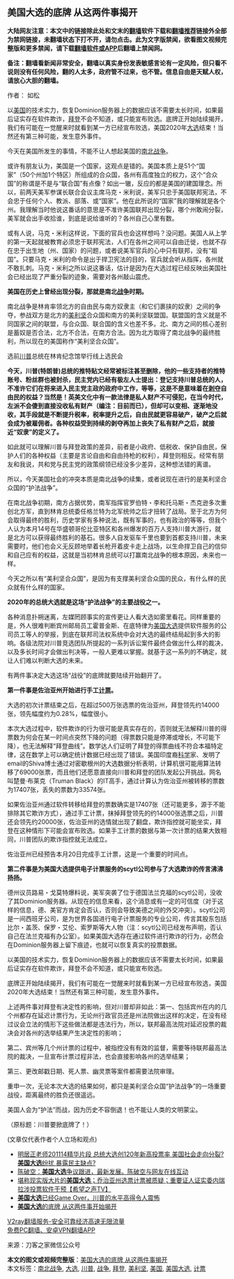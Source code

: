  <h2>美国大选的底牌 从这两件事揭开</h2> <p class="notice"><b>大陆网友注意：本文中的链接除此处和文末的<a href="https://github.com/bannedbook/fanqiang" >翻墙</a>软件下载和<a href="https://github.com/killgcd/justmysocks/blob/master/README.md">翻墙推荐</a>链接外全部为禁网链接，未翻墙状态下打不开，请勿点击。此为文字版禁闻，欲看图文视频完整版和更多禁闻，请下载<a href="https://github.com/bannedbook/fanqiang">翻墙软件或APP</a>后翻墙上禁闻网。</p><p>备注：翻墙看新闻非常安全，翻墙以真实身份发表敏感言论有一定风险，但只看不说则没有任何风险，翻的人太多，政府管不过来，也不管。信息自由是天赋人权，请放心大胆的翻墙。</b></p>  <div class="entry"> <p>作者： 如松</p> <p id="summary">以<a href="https://www.bannedbook.org/bnews/tag/%e7%be%8e%e5%9b%bd/" class="st_tag internal_tag" rel="tag" title="标签 美国 下的日志">美国</a>的技术实力，恢复Dominion服务器上的数据应该不需要太长时间，如果最后证实存在软件欺诈，<a href="https://www.bannedbook.org/bnews/tag/%e6%8b%9c%e7%99%bb/" class="st_tag internal_tag" rel="tag" title="标签 拜登 下的日志">拜登</a>不会不知道，或只能宣布败选。底牌正开始陆续揭开，我们有可能在一觉醒来时就看到某一方已经宣布败选，美国2020年<a href="https://www.bannedbook.org/bnews/tag/%e5%a4%a7%e9%80%89/" class="st_tag internal_tag" rel="tag" title="标签 大选 下的日志">大选</a>结束！当然还有第三种可能，发生意外事件。</p> <p id="conimg"></p> <p>今天在美国所发生的事情，不能不让人想起美国的<a href="https://www.bannedbook.org/bnews/tag/%e5%8d%97%e5%8c%97%e6%88%98%e4%ba%89/" class="st_tag internal_tag" rel="tag" title="标签 南北战争 下的日志">南北战争</a>。</p> <p>或许有朋友认为，美国是一个国家，这观点是错的。美国本质上是51个“国家”（50个州加1个特区）所组成的合众国，各州有高度独立的权力，这个“合众国”的称谓是不是与“联合国”有点像？如出一辙，反应的都是美国的建国理念。所以，前两天美军参谋长联合会议主席马克・米利说，美军只忠于美国联邦宪法，不会忠于任何个人、教派、部落、或“国家”。他在此所说的“国家”我的理解就是各个州。我理解当时他说这番话的意思是不准许美国联邦出现分裂，哪个州敢闹分裂，美军就会出手收拾谁，到底是说给谁听的？各州自己心里有数。</p> <p>或有人说，马克・米利这样说，下面的官兵也会这样想吗？没问题。美国人从上学的第一天起就被教育必须忠于联邦宪法，人们在各州之间可以自由迁徙，也就不存在忠于出生地（州、国家）的问题，或者说美军官兵的心中只有联邦，没有“祖国”。只要马克・米利的命令是出于捍卫宪法的目的，官兵就会听从指挥，各州就不敢扎刺。马克・米利之所以说这番话，估计是因为在大选过程已经反映出美国社会已经出现了严重分裂的迹象，需要对各州敲山震虎。</p> <p><strong>美国在历史上曾经出现分裂，那就是南北<a href="https://www.bannedbook.org/bnews/tag/%E6%88%98%E4%BA%89/" class="st_tag internal_tag" rel="tag" title="标签 战争 下的日志">战争</a>时期。</strong></p> <p>南北战争是林肯率领北方的自由民与南方奴隶主（和它们裹挟的奴隶）之间的争夺，参战双方是北方的<a href="https://www.bannedbook.org/bnews/tag/%E7%BE%8E%E5%88%A9%E5%9D%9A/" class="st_tag internal_tag" rel="tag" title="标签 美利坚 下的日志">美利坚</a>合众国和南方的美利坚联盟国。联盟国的含义就是不同国家之间的联盟，与合众国、联合国的含义也差不多。北、南方之间的核心差别是蓄奴是否合法，北方不合法，在南方合法。因为北方取得了南北战争的最终胜利，所以现在的美国称作“美利坚合众国”。</p>  <p></p> <p>选前<a href="https://www.bannedbook.org/bnews/tag/%e5%b7%9d%e6%99%ae/" class="st_tag internal_tag" rel="tag" title="标签 川普 下的日志">川普</a>总统在林肯纪念馆举行线上选民会</p> <p><strong>今天，川普(特朗普)总统的推特贴文经常被标注甚至删除，他的一些支持者的推特账号、粉丝群也被封杀，民主党内已经有极左人士提出：登记支持川普总统的人，不准许它们在将来进入民主党主政的政府中工作，等等，这是不是意味着在<span class='wp_keywordlink'><a href="https://www.bannedbook.org/forum2/topic21.html" title="《剥夺》 黄建民 著" target="_blank">剥夺</a></span>自由民的权益？当然是！英美文化中有一款法律是私人财产不可侵犯，在当今时代，左派不会傻到直接没收私有财产（编注：目前而已），但却可以变相、逐渐地没收，其手段就是不断提升税率，税率提升之后，自由民就更容易破产，破产之后就会成为被雇佣者。各种权益受到持续的剥夺再加上丧失了私有财产之后，就接近“奴隶”的定义了。</strong></p> <p>如此就可以理解川普与拜登政策的差异，前者是小政府、低税收、保护自由民，保护人们的各种权益（主要是言论自由和自由持枪的权利），拜登则相反。经常有朋友和我说，共和党与民主党的政策纲领已经没多少差异，这种想法错的离谱。</p> <p>所以，今天美国社会的冲突本质是南北战争的续集，或者说现在进行的是美利坚合众国的“护法战争”。</p> <p>在南北战争初期，南方占据优势，南军指挥官罗伯特・李和托马斯・杰克逊多次重创北方军，直到林肯总统委任格兰特为北军统帅之后才扭转了战局。至于北方为何会取得最终的胜利，历史学家有多种说法，既有军事的，也有政治的等等，但我个人认为本月14号在华盛顿哥伦比亚特区和各州爆发的百万人支持川普大游行，就是北方可以获得最终胜利的基石。很多人自发驱车千里也要到首都支持川普，未来需要时，他们也会义无反顾地举着长枪开着皮卡走上战场，以生命捍卫自己的信仰和自己应有的权益，这就是当初林肯总统可以打赢南北战争的根本原因，未来也一样。</p> <p>今天之所以有“美利坚合众国”，是因为有支撑美利坚合众国的民众，有什么样的民众就有什么样的国家。</p> <p><strong>2020年的总统大选就是这场“护法战争”的主要战役之一。</strong></p>  <p>各种消息扑朔迷离，左媒罔顾事实的宣传更让人看大选如雾里看花。同样重要的是，外人很难判断宾州邮局员工霍普金斯、在底特律为<a href="https://www.bannedbook.org/bnews/tag/%e7%be%8e%e5%9b%bd%e5%a4%a7%e9%80%89/" class="st_tag internal_tag" rel="tag" title="标签 美国大选 下的日志">美国大选</a>提供软件服务的公司员工等人的举报，到底在联邦司法权系统中会对大选的最终结局起到多大的影响。各级法院对川普竞选团队所提起的一系列诉讼案件最终会做出什么样的裁决，以及多长时间才会做出判决等，一般人更难以掌握。就基于这一系列的不确定，就让人们难以判断大选的未来。</p> <p>有两件事决定大选这场“战役”的底牌就要陆续开始翻开了。</p> <p><strong>第一件事是佐治亚州开始进行手工<a href="https://www.bannedbook.org/bnews/tag/%E8%AE%A1%E7%A5%A8/" class="st_tag internal_tag" rel="tag" title="标签 计票 下的日志">计票</a>。</strong></p> <p>大选的初次计票结束之后，在超过500万张选票的佐治亚州，拜登领先约14000张，领先幅度约为0.28%，幅度很小。</p> <p>本次大选过程中，软件欺诈的行为很可能是真实存在的，否则就无法解释川普的得票数为何会在某一时间点突然下降的问题（得票数只能是停滞或增长，不可能下降），也无法解释“拜登曲线”。数学达人们证明了拜登的得票曲线不符合本福特定律，这在数学上可以确定统计数据已经出现了错误。美国印度裔<span class='wp_keywordlink'><a href="https://www.bannedbook.org/forum11/topic309.html" title="禁片：“科学”的棍子" target="_blank">科学</a></span>家、发明了email的Shiva博士通过对密歇根州的大选数据分析表明，计算机很可能用算法转移了69000张票，而且他们还愿意直接向川普和拜登的团队发起公开挑战。网名叫楚曼‧布莱克（Truman Black）的IT高手，通过计算认为佐治亚州被转移的票数为17407张，丢失的票数为33574张。</p> <p>如果佐治亚州通过软件转移给拜登的票数确实是17407张（还可能更多，源于不能排除其它欺诈方式），通过手工计票，抹掉拜登领先的约14000张选票之后，川普还会领先约20000张，佐治亚州的选情就出现了翻盘，欺诈指控就可能坐实，拜登在这种情形下可能会宣布败选。如果手工计票的数据与第一次计票的结果大致相同，川普团队的欺诈指控就无法成立。</p> <p>佐治亚州已经预告本月20日完成手工计票，这是一个重要的时间点。</p> <p><strong>第二件事是为美国大选提供电子计票服务的scytl公司参与了大选欺诈的传言沸沸扬扬。</strong></p>  <p>德州议员路易・戈莫特爆料说，美军突袭了位于德国法兰克福的scytl公司，没收了其Dominion服务器。从现在的信息来看，这个消息或有一定的可信度（对于这样的信息，德、美官方肯定会否认，否则会导致美德之间的外交冲突）。scytl公司是一间西班牙公司，是为世界各国进行电子计票服务的专业公司，传言其股东包括比尔・盖茨、保罗・艾伦、索罗斯等大人物（注：scytl公司已经发布声明，否认自己在法兰克福有办公室）。如果美国大选存在通过软件进行欺诈的行为，必然会在Dominion服务器上留下痕迹，也就可以恢复真实的投票数据。</p> <p>以美国的技术实力，恢复Dominion服务器上的数据应该不需要太长时间，如果最后证实存在软件欺诈，拜登不会不知道，或只能宣布败选。</p> <p>底牌正开始陆续揭开，我们有可能在一觉醒来时就看到某一方已经宣布败选，美国2020年大选结束！当然还有第三种可能，发生意外事件。</p> <p>上述两件事对拜登有决定性的影响，但对川普却非如此：第一、包括宾州在内的几个州都存在延迟计票行为，无论州行政官员还是州法院做出这样的决定，在没有经过议会立法的情形下这些做法都是违法行为，所以，联邦最高法院对延迟投票的裁决会对各州的选举结果产生决定性的影响；</p> <p>第二、宾州等几个州计票的过程中，被指控没有有效的监督，需要等待联邦最高法院的裁决，一旦宣布计票过程非法，也会直接影响各州的选举结果；</p> <p>第三、更改邮戳日期、死人票、幽灵票等案件都需要法院审理。</p> <p>重申一次，无论本次大选的结果如何，都只是美利坚合众国“护法战争”的一场重要战役，距离最终的胜负还很遥远。</p> <p>美国人会为“护法”而战，因为历史不容倒退！也不能让人类的文明蒙尘。</p>  <p>（原标题：川普要掀底牌了！）</p> <p>(文章仅代表作者个人立场和观点)</p> <ul class='op-related-articles' title='相关阅读'> <li><a href='https://www.bannedbook.org/bnews/cbnews/20201118/1432831.html' target='_blank'>明居正老师201114精华片段   总统大选创120年新高投票率 美国社会走向分裂?<b>美国大选</b>纷扰 暴露民主缺点?</a></li> <li><a href='https://www.bannedbook.org/bnews/cbnews/20201118/1432794.html' target='_blank'>陈破空：<b>美国大选</b>争议跟进，最新发展。陈破空与网友在线互动</a></li> <li><a href='https://www.bannedbook.org/bnews/bannedvideo/20201118/1432767.html' target='_blank'>堪称现实版大片的<b>美国大选</b>；乔治亚州选票计票被质疑；重要证人证实委内瑞拉涉投票软件干预【希望之声TV】</a></li> <li><a href='https://www.bannedbook.org/bnews/topimagenews/20201118/1432762.html' target='_blank'><b>美国大选</b>已经Game Over，川普的水平高得令人震怖</a></li> <li><a href='https://www.bannedbook.org/bnews/comments/20201118/1432747.html' target='_blank'><b>美国大选</b>的底牌 从这两件事开始揭开</a></li> </ul> <p class="texttj"> <a href="https://www.bannedbook.org/forum23/topic22702.html" target="_blank">V2ray翻墙服务-安全可靠经济高速无限流量</a><br/> <a href="https://github.com/bannedbook/fanqiang/wiki/%E7%A6%81%E9%97%BB%E7%BD%91%E5%AE%89%E5%8D%93%E7%BF%BB%E5%A2%99%E6%96%B0%E9%97%BBAPP" target="_blank">免费PC翻墙、安卓VPN翻墙APP</a></p><p> 来源：刀客之家微信公众号 </p><a name='sharetosocial'></a>       <div><b>本文的图文或视频完整版</b>：<a href='https://www.bannedbook.org/bnews/comments/20201118/1432848.html'>美国大选的底牌 从这两件事揭开</a></div>  </div><!--END ENTRY--> <div class="postfooter"> <div>本文标签：<a href="https://www.bannedbook.org/bnews/tag/%e5%8d%97%e5%8c%97%e6%88%98%e4%ba%89/" rel="tag">南北战争</a>, <a href="https://www.bannedbook.org/bnews/tag/%e5%a4%a7%e9%80%89/" rel="tag">大选</a>, <a href="https://www.bannedbook.org/bnews/tag/%e5%b7%9d%e6%99%ae/" rel="tag">川普</a>, <a href="https://www.bannedbook.org/bnews/tag/%E6%88%98%E4%BA%89/" rel="tag">战争</a>, <a href="https://www.bannedbook.org/bnews/tag/%e6%8b%9c%e7%99%bb/" rel="tag">拜登</a>, <a href="https://www.bannedbook.org/bnews/tag/%E7%BE%8E%E5%88%A9%E5%9D%9A/" rel="tag">美利坚</a>, <a href="https://www.bannedbook.org/bnews/tag/%e7%be%8e%e5%9b%bd/" rel="tag">美国</a>, <a href="https://www.bannedbook.org/bnews/tag/%e7%be%8e%e5%9b%bd%e5%a4%a7%e9%80%89/" rel="tag">美国大选</a>, <a href="https://www.bannedbook.org/bnews/tag/%E8%AE%A1%E7%A5%A8/" rel="tag">计票</a></div>  </div><!--END POSTFOOTER--> 